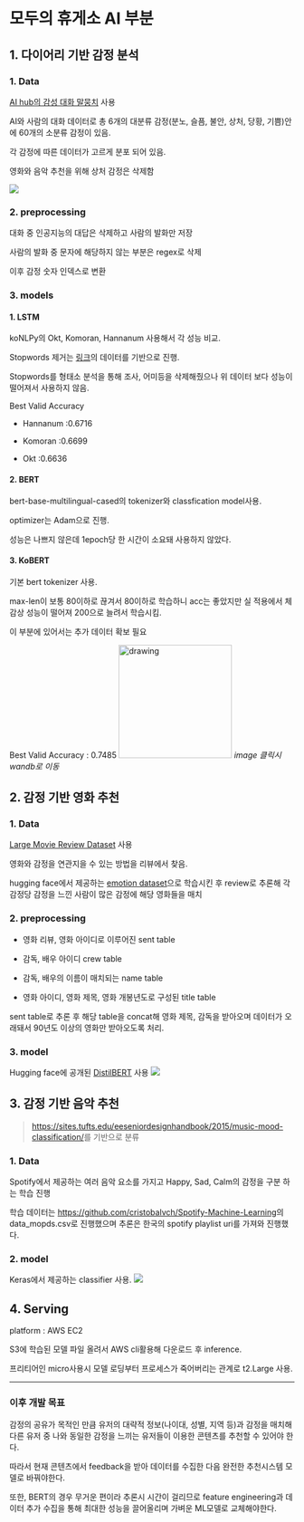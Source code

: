 # 모두의 휴게소 AI 부분

## 1. 다이어리 기반 감정 분석

### 1. Data
[AI hub의 감성 대화 말뭉치](https://aihub.or.kr/aidata/7978) 사용 

AI와 사람의 대화 데이터로 총 6개의 대분류 감정(분노, 슬픔, 불안, 상처, 당황, 기쁨)안에 60개의 소분류 감정이 있음.

각 감정에 따른 데이터가 고르게 분포 되어 있음.  

영화와 음악 추천을 위해 상처 감정은 삭제함

![](https://images.velog.io/images/yerimch/post/daa31f66-909f-4081-8fbd-b7efd520ba7c/image.png)

### 2. preprocessing
대화 중 인공지능의 대답은 삭제하고 사람의 발화만 저장

사람의 발화 중 문자에 해당하지 않는 부분은 regex로 삭제

이후 감정 숫자 인덱스로 변환

### 3. models

#### 1. LSTM
koNLPy의 Okt, Komoran, Hannanum 사용해서 각 성능 비교.

Stopwords 제거는 [링크](https://www.ranks.nl/stopwords/korean)의 데이터를 기반으로 진행.

Stopwords를 형태소 분석을 통해 조사, 어미등을 삭제해줬으나 위 데이터 보다 성능이 떨어져서 사용하지 않음.

Best Valid Accuracy

- Hannanum :0.6716

- Komoran :0.6699

- Okt :0.6636

#### 2. BERT
bert-base-multilingual-cased의 tokenizer와 classfication model사용.

optimizer는 Adam으로 진행.

성능은 나쁘지 않은데 1epoch당 한 시간이 소요돼 사용하지 않았다.

#### 3. KoBERT
기본 bert tokenizer 사용.

max-len이 보통 80이하로 끊겨서 80이하로 학습하니 acc는 좋았지만 실 적용에서 체감상 성능이 떨어져 200으로 늘려서 학습시킴.

이 부분에 있어서는 추가 데이터 확보 필요

Best Valid Accuracy : 0.7485
<a href="https://wandb.ai/yerim/2022SCHackathon?workspace=user-yerim" target="_blank"><img src="https://images.velog.io/images/yerimch/post/24b54f10-8606-4f85-b711-7e7d9c6cedec/Section-2-Panel-1-xa1da7868.png" alt="drawing" width="200"/></a>
_image 클릭시 wandb로 이동_
## 2. 감정 기반 영화 추천

### 1. Data
[Large Movie Review Dataset](https://ai.stanford.edu/~amaas/data/sentiment/) 사용

영화와 감정을 연관지을 수 있는 방법을 리뷰에서 찾음.

hugging face에서 제공하는 [emotion dataset](https://huggingface.co/datasets/emotion)으로 학습시킨 후 review로 추론해 각 감정당 감정을 느낀 사람이 많은 감정에 해당 영화들을 매치

### 2. preprocessing
- 영화 리뷰, 영화 아이디로 이루어진 sent table

- 감독, 배우 아이디 crew table

- 감독, 배우의 이름이 매치되는 name table

- 영화 아이디, 영화 제목, 영화 개봉년도로 구성된 title table

sent table로 추론 후 해당 table을 concat해 영화 제목, 감독을 받아오며 데이터가 오래돼서 90년도 이상의 영화만 받아오도록 처리.
### 3. model
Hugging face에 공개된 [DistilBERT](https://huggingface.co/docs/transformers/model_doc/distilbert) 사용
![](https://images.velog.io/images/yerimch/post/2aab44f8-25f9-4a58-a148-d393c5b9b27d/image.png)
## 3. 감정 기반 음악 추천
><https://sites.tufts.edu/eeseniordesignhandbook/2015/music-mood-classification/>를 기반으로 분류

### 1. Data
Spotify에서 제공하는 여러 음악 요소를 가지고 Happy, Sad, Calm의 감정을 구분 하는 학습 진행

학습 데이터는 <https://github.com/cristobalvch/Spotify-Machine-Learning>의 data_mopds.csv로 진행했으며 추론은 한국의 spotify playlist uri를 가져와 진행했다.
### 2. model
Keras에서 제공하는 classifier 사용.
![](https://images.velog.io/images/yerimch/post/c394c51b-4e51-446b-a5f9-203592b4c7c6/image.png)
## 4. Serving

platform : AWS EC2

S3에 학습된 모델 파일 올려서 AWS cli활용해 다운로드 후 inference.

프리티어인 micro사용시 모델 로딩부터 프로세스가 죽어버리는 관계로 t2.Large 사용.

---
### 이후 개발 목표

감정의 공유가 목적인 만큼 유저의 대략적 정보(나이대, 성별, 지역 등)과 감정을 매치해 다른 유저 중 나와 동일한 감정을 느끼는 유저들이 이용한 콘텐츠를 추천할 수 있어야 한다.

따라서 현재 콘텐츠에서 feedback을 받아 데이터를 수집한 다음 완전한 추천시스템 모델로 바꿔야한다.

또한, BERT의 경우 무거운 편이라 추론시 시간이 걸리므로 feature engineering과 데이터 추가 수집을 통해 최대한 성능을 끌어올리며 가벼운 ML모델로 교체해야한다. 
